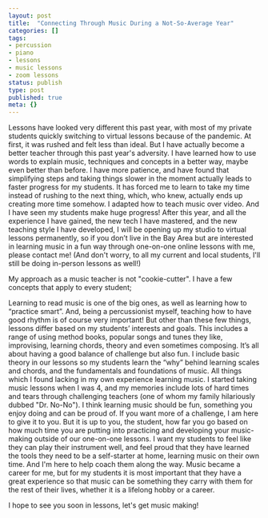 ```yaml
---
layout: post
title:  "Connecting Through Music During a Not-So-Average Year"
categories: []
tags:
- percussion
- piano
- lessons
- music lessons
- zoom lessons
status: publish
type: post
published: true
meta: {}
---
```

Lessons have looked very different this past year, with most of my private students quickly switching to virtual lessons because of the pandemic. At first, it was rushed and felt less than ideal. But I have actually become a better teacher through this past year's adversity. I have learned how to use words to explain music, techniques and concepts in a better way, maybe even better than before. I have more patience, and have found that simplifying steps and taking things slower in the moment actually leads to faster progress for my students. It has forced me to learn to take my time instead of rushing to the next thing, which, who knew, actually ends up creating more time somehow. I adapted how to teach music over video. And I have seen my students make huge progress! After this year, and all the experience I have gained, the new tech I have mastered, and the new teaching style I have developed, I will be opening up my studio to virtual lessons permanently, so if you don’t live in the Bay Area but are interested in learning music in a fun way through one-on-one online lessons with me, please contact me! (And don't worry, to all my current and local students, I'll still be doing in-person lessons as well!)

My approach as a music teacher is not "cookie-cutter". I have a few concepts that apply to every student;

<!--more--> 

Learning to read music is one of the big ones, as well as learning how to “practice smart”. And, being a percussionist myself, teaching how to have good rhythm is of course very important! But other than these few things, lessons differ based on my students’ interests and goals. This includes a range of using method books, popular songs and tunes they like, improvising, learning chords, theory and even sometimes composing. It’s all about having a good balance of challenge but also fun. I include basic theory in our lessons so my students learn the “why” behind learning scales and chords, and the fundamentals and foundations of music. All things which I found lacking in my own experience learning music. I started taking music lessons when I was 4, and my memories include lots of hard times and tears through challenging teachers (one of whom my family hilariously dubbed "Dr. No-No"). I think learning music should be fun, something you enjoy doing and can be proud of. If you want more of a challenge, I am here to give it to you. But it is up to you, the student, how far you go based on how much time you are putting into practicing and developing your music-making outside of our one-on-one lessons. I want my students to feel like they can play their instrument well, and feel proud that they have learned the tools they need to be a self-starter at home, learning music on their own time. And I'm here to help coach them along the way. Music became a career for me, but for my students it is most important that they have a great experience so that music can be something they carry with them for the rest of their lives, whether it is a lifelong hobby or a career.

I hope to see you soon in lessons, let's get music making!
